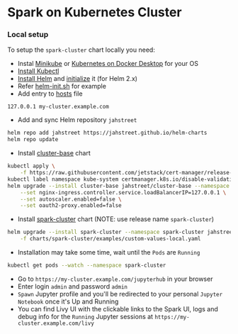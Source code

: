 # Spark on Kubernetes Cluster

### Local setup

To setup the `spark-cluster` chart locally you need:

* Instal [Minikube][minikube-install] or [Kubernetes on Docker Desktop][docker-desktop-install] for your OS
* [Install Kubectl][kubectl-install]
* [Install Helm][helm-install] and [initialize][init-helm] it (for Helm 2.x)
* Refer [helm-init.sh][helm-init-sh] for example
* Add entry to [hosts][hosts-file] file

```text
127.0.0.1 my-cluster.example.com
```

* Add and sync Helm repository `jahstreet`

```bash
helm repo add jahstreet https://jahstreet.github.io/helm-charts
helm repo update
```

* Install [cluster-base][cluster-base-chart] chart

```bash
kubectl apply \
    -f https://raw.githubusercontent.com/jetstack/cert-manager/release-0.6/deploy/manifests/00-crds.yaml
kubectl label namespace kube-system certmanager.k8s.io/disable-validation="true"
helm upgrade --install cluster-base jahstreet/cluster-base --namespace kube-system \
	--set nginx-ingress.controller.service.loadBalancerIP=127.0.0.1 \
	--set autoscaler.enabled=false \
	--set oauth2-proxy.enabled=false
```

* Install [spark-cluster][spark-cluster-chart] chart (NOTE: use release name `spark-cluster`)

```bash
helm upgrade --install spark-cluster --namespace spark-cluster jahstreet/spark-cluster \
	-f charts/spark-cluster/examples/custom-values-local.yaml
```

* Installation may take some time, wait until the `Pods` are `Running`

```bash
kubectl get pods --watch --namespace spark-cluster
```

* Go to `https://my-cluster.example.com/jupyterhub` in your browser
* Enter login `admin` and password `admin`
* `Spawn` Jupyter profile and you'll be redirected to your personal `Jupyter Notebook` once it's Up and Running
* You can find Livy UI with the clickable links to the Spark UI, logs and debug info for the `Running` Jupyter sessions at `https://my-cluster.example.com/livy`

[cluster-base-chart]: https://github.com/jahstreet/spark-on-kubernetes-helm/tree/master/charts/cluster-base
[docker-desktop-install]: https://docs.docker.com/get-docker/
[helm-init-sh]: ./scripts/helm-init.sh
[helm-install]: https://helm.sh/docs/intro/install/
[hosts-file]: https://www.howtogeek.com/howto/27350/beginner-geek-how-to-edit-your-hosts-file/
[init-helm]: #initialize-helm-for-helm-2x
[kubectl-install]: https://kubernetes.io/docs/tasks/tools/install-kubectl/
[minikube-install]: https://kubernetes.io/docs/tasks/tools/install-minikube/
[spark-cluster-chart]: https://github.com/jahstreet/spark-on-kubernetes-helm/tree/master/charts/spark-cluster
